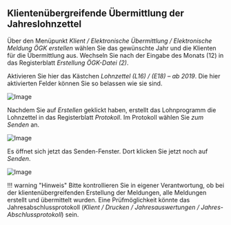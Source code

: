 ## Klientenübergreifende Übermittlung der Jahreslohnzettel

Über den Menüpunkt *Klient / Elektronische Übermittlung / Elektronische Meldung ÖGK erstellen* wählen Sie das gewünschte Jahr und die Klienten für die Übermittlung aus. Wechseln Sie nach der Eingabe des Monats (12) in das Registerblatt *Erstellung ÖGK-Datei (2)*.

Aktivieren Sie hier das Kästchen *Lohnzettel (L16) / (E18) – ab 2019*. Die hier aktivierten Felder können Sie so belassen wie sie sind.

![Image](<img/image194.png>)

Nachdem Sie auf *Erstellen* geklickt haben, erstellt das Lohnprogramm die Lohnzettel in das Registerblatt *Protokoll*. Im Protokoll wählen Sie *zum Senden* an.

![Image](<img/image195.png>)

Es öffnet sich jetzt das Senden-Fenster. Dort klicken Sie jetzt noch auf *Senden*.

![Image](<img/image196.png>)

!!! warning "Hinweis"
    Bitte kontrollieren Sie in eigener Verantwortung, ob bei der klientenübergreifenden Erstellung der Meldungen, alle Meldungen erstellt und übermittelt wurden. Eine Prüfmöglichkeit könnte das Jahresabschlussprotokoll (*Klient / Drucken / Jahresauswertungen / Jahres-Abschlussprotokoll*) sein.